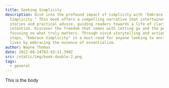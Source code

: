```yaml
---
title: Seeking Simplicity
description: Dive into the profound impact of simplicity with "Embrace
  Simplicity." This book offers a compelling narrative that intertwines personal
  stories and practical advice, guiding readers towards a life of clarity and
  intention. Discover the freedom that comes with letting go and the power of
  focusing on what truly matters. Through vivid storytelling and actionable
  steps, "Embrace Simplicity" is a must-read for anyone looking to enrich their
  lives by embracing the essence of essentialism.
author: Wayne Thomas
date: 2022-08-24T02:43:11.390Z
src: /static/img/book-double-2.png
tags:
  - general
---
```


T﻿his is the body
